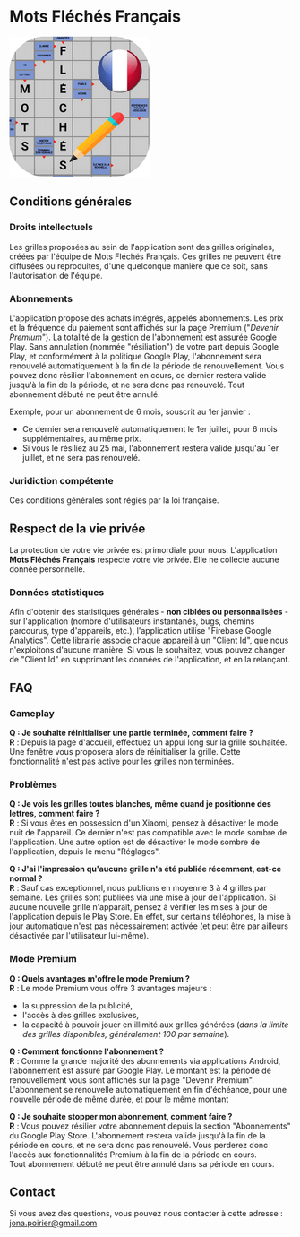 # Mots Fléchés Français

![Logo Application](images/icone_app_250_250_rounded.png?raw=true "Title")

## Conditions générales

### Droits intellectuels

Les grilles proposées au sein de l'application sont des grilles originales, créées par l'équipe de Mots Fléchés Français.
Ces grilles ne peuvent être diffusées ou reproduites, d'une quelconque manière que ce soit, sans l'autorisation de l'équipe.

### Abonnements

L'application propose des achats intégrés, appelés abonnements. 
Les prix et la fréquence du paiement sont affichés sur la page Premium ("_Devenir Premium_").
La totalité de la gestion de l'abonnement est assurée Google Play. 
Sans annulation (nommée "résiliation") de votre part depuis Google Play, et conformément à la politique Google Play, l'abonnement sera renouvelé automatiquement à la fin de la période de renouvellement.
Vous pouvez donc résilier l'abonnement en cours, ce dernier restera valide jusqu'à la fin de la période, et ne sera donc pas renouvelé.
Tout abonnement débuté ne peut être annulé.

Exemple, pour un abonnement de 6 mois, souscrit au 1er janvier : 
- Ce dernier sera renouvelé automatiquement le 1er juillet, pour 6 mois supplémentaires, au même prix.
- Si vous le résiliez au 25 mai, l'abonnement restera valide jusqu'au 1er juillet, et ne sera pas renouvelé.

### Juridiction compétente

Ces conditions générales sont régies par la loi française. 

## Respect de la vie privée

La protection de votre vie privée est primordiale pour nous.
L'application **Mots Fléchés Français** respecte votre vie privée. Elle ne collecte aucune donnée personnelle.

### Données statistiques

Afin d'obtenir des statistiques générales - **non ciblées ou personnalisées** - sur l'application (nombre d'utilisateurs instantanés, bugs, chemins parcourus, type d'appareils, etc.),
l'application utilise "Firebase Google Analytics". Cette librairie associe chaque appareil à un "Client Id", que nous n'exploitons d'aucune manière.
Si vous le souhaitez, vous pouvez changer de "Client Id" en supprimant les données de l'application, et en la relançant.


## FAQ

### Gameplay

**Q : Je souhaite réinitialiser une partie terminée, comment faire ?**\
**R** : Depuis la page d'accueil, effectuez un appui long sur la grille souhaitée. Une fenêtre vous proposera alors de réinitialiser la grille. Cette fonctionnalité n'est pas active pour les grilles non terminées. 

### Problèmes 

**Q : Je vois les grilles toutes blanches, même quand je positionne des lettres, comment faire ?**\
**R** : Si vous êtes en possession d'un Xiaomi, pensez à désactiver le mode nuit de l'appareil.
Ce dernier n'est pas compatible avec le mode sombre de l'application.
Une autre option est de désactiver le mode sombre de l'application, depuis le menu "Réglages".

**Q : J'ai l'impression qu'aucune grille n'a été publiée récemment, est-ce normal ?**\
**R** : Sauf cas exceptionnel, nous publions en moyenne 3 à 4 grilles par semaine. 
Les grilles sont publiées via une mise à jour de l'application. Si aucune nouvelle grille n'apparaît, pensez à vérifier les mises à jour de l'application depuis le Play Store. 
En effet, sur certains téléphones, la mise à jour automatique n'est pas nécessairement activée (et peut être par ailleurs désactivée par l'utilisateur lui-même).

### Mode Premium

**Q : Quels avantages m'offre le mode Premium ?**\
**R** : Le mode Premium vous offre 3 avantages majeurs : 
- la suppression de la publicité, 
- l'accès à des grilles exclusives,
- la capacité à pouvoir jouer en illimité aux grilles générées (_dans la limite des grilles disponibles, généralement 100 par semaine_).


**Q : Comment fonctionne l'abonnement ?**\
**R** : Comme la grande majorité des abonnements via applications Android, l'abonnement est assuré par Google Play. Le montant est la période de renouvellement vous sont affichés sur la page "Devenir Premium".
L'abonnement se renouvelle automatiquement en fin d'échéance, pour une nouvelle période de même durée, et pour le même montant


**Q : Je souhaite stopper mon abonnement, comment faire ?**\
**R** : Vous pouvez résilier votre abonnement depuis la section "Abonnements" du Google Play Store. 
L'abonnement restera valide jusqu'à la fin de la période en cours, et ne sera donc pas renouvelé.
Vous perderez donc l'accès aux fonctionnalités Premium à la fin de la période en cours.\
Tout abonnement débuté ne peut être annulé dans sa période en cours.


## Contact

Si vous avez des questions, vous pouvez nous contacter à cette adresse : <jona.poirier@gmail.com>

